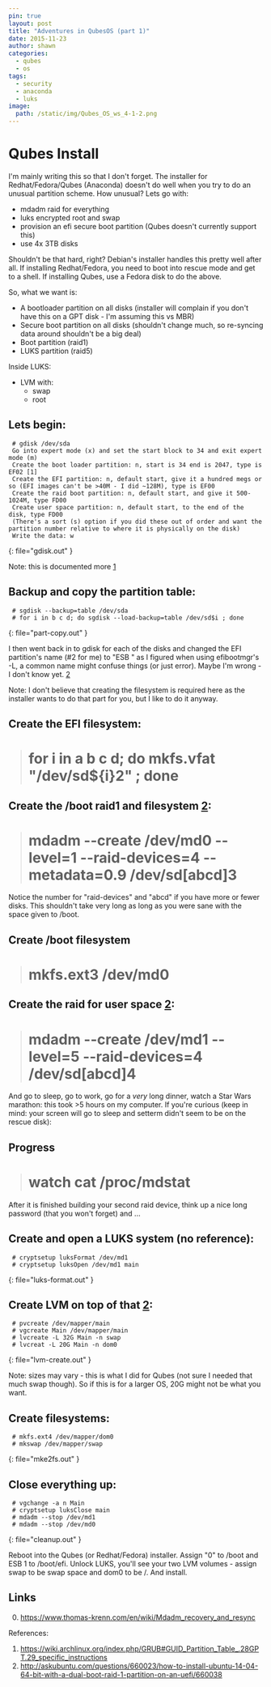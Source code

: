 ```yaml
---
pin: true
layout: post
title: "Adventures in QubesOS (part 1)"
date: 2015-11-23
author: shawn
categories:
  - qubes
  - os
tags:
  - security
  - anaconda
  - luks
image:
  path: /static/img/Qubes_OS_ws_4-1-2.png
---
```


# Qubes Install

I'm mainly writing this so that I don't forget. The installer for Redhat/Fedora/Qubes (Anaconda) doesn't do well when you try to do an unusual partition scheme. How unusual? Lets go with:
* mdadm raid for everything
* luks encrypted root and swap
* provision an efi secure boot partition (Qubes doesn't currently support this)
* use 4x 3TB disks

Shouldn't be that hard, right? Debian's installer handles this pretty well after all. If installing Redhat/Fedora, you need to boot into rescue mode and get to a shell. If installing Qubes, use a Fedora disk to do the above.

So, what we want is:
* A bootloader partition on all disks (installer will complain if you don't have this on a GPT disk - I'm assuming this vs MBR)
* Secure boot partition on all disks (shouldn't change much, so re-syncing data around shouldn't be a big deal)
* Boot partition (raid1)
* LUKS partition (raid5)

Inside LUKS:
* LVM with:
  - swap
  - root

## Lets begin:

```console
 # gdisk /dev/sda
 Go into expert mode (x) and set the start block to 34 and exit expert mode (m)
 Create the boot loader partition: n, start is 34 end is 2047, type is EF02 [1]
 Create the EFI partition: n, default start, give it a hundred megs or so (EFI images can't be >40M - I did ~128M), type is EF00
 Create the raid boot partition: n, default start, and give it 500-1024M, type FD00
 Create user space partition: n, default start, to the end of the disk, type FD00
 (There's a sort (s) option if you did these out of order and want the partition number relative to where it is physically on the disk)
 Write the data: w
```
{: file="gdisk.out" }

Note: this is documented more [1]

## Backup and copy the partition table:

```console
 # sgdisk --backup=table /dev/sda
 # for i in b c d; do sgdisk --load-backup=table /dev/sd$i ; done
```
{: file="part-copy.out" }

I then went back in to gdisk for each of the disks and changed the EFI partition's name (#2 for me) to "ESB <disk number>" as I figured when using efibootmgr's -L, a common name might confuse things (or just error). Maybe I'm wrong - I don't know yet. [2]

Note: I don't believe that creating the filesystem is required here as the installer wants to do that part for you, but I like to do it anyway.

## Create the EFI filesystem:

>  # for i in a b c d; do mkfs.vfat "/dev/sd${i}2" ; done

## Create the /boot raid1 and filesystem [2]:

>  # mdadm --create /dev/md0 --level=1 --raid-devices=4 --metadata=0.9 /dev/sd[abcd]3

Notice the number for "raid-devices" and "abcd" if you have more or fewer disks. This shouldn't take very long as long as you were sane with the space given to /boot.

## Create /boot filesystem

>  # mkfs.ext3 /dev/md0

## Create the raid for user space [2]:

>  # mdadm --create /dev/md1 --level=5 --raid-devices=4 /dev/sd[abcd]4

And go to sleep, go to work, go for a *very* long dinner, watch a Star Wars marathon: this took >5 hours on my computer. If you're curious (keep in mind: your screen will go to sleep and setterm didn't seem to be on the rescue disk):

## Progress

>  # watch cat /proc/mdstat

After it is finished building your second raid device, think up a nice long password (that you won't forget) and ...

## Create and open a LUKS system (no reference):

```console
 # cryptsetup luksFormat /dev/md1
 # cryptsetup luksOpen /dev/md1 main
```
{: file="luks-format.out" }

## Create LVM on top of that [2]:

```console
 # pvcreate /dev/mapper/main
 # vgcreate Main /dev/mapper/main
 # lvcreate -L 32G Main -n swap
 # lvcreat -L 20G Main -n dom0
```
{: file="lvm-create.out" }

Note: sizes may vary - this is what I did for Qubes (not sure I needed that much swap though). So if this is for a larger OS, 20G might not be what you want.

## Create filesystems:

```console
 # mkfs.ext4 /dev/mapper/dom0
 # mkswap /dev/mapper/swap
```
{: file="mke2fs.out" }

## Close everything up:

```console
 # vgchange -a n Main
 # cryptsetup luksClose main
 # mdadm --stop /dev/md1
 # mdadm --stop /dev/md0
```
{: file="cleanup.out" }

Reboot into the Qubes (or Redhat/Fedora) installer. Assign "0" to /boot and ESB 1 to /boot/efi. Unlock LUKS, you'll see  your two LVM volumes - assign swap to be swap space and dom0 to be /. And install.

## Links

0. https://www.thomas-krenn.com/en/wiki/Mdadm_recovery_and_resync

References:
1. https://wiki.archlinux.org/index.php/GRUB#GUID_Partition_Table_.28GPT.29_specific_instructions
2. http://askubuntu.com/questions/660023/how-to-install-ubuntu-14-04-64-bit-with-a-dual-boot-raid-1-partition-on-an-uefi/660038


[1]: https://wiki.archlinux.org/index.php/GRUB#GUID_Partition_Table_.28GPT.29_specific_instructions
[2]: http://askubuntu.com/questions/660023/how-to-install-ubuntu-14-04-64-bit-with-a-dual-boot-raid-1-partition-on-an-uefi/660038

